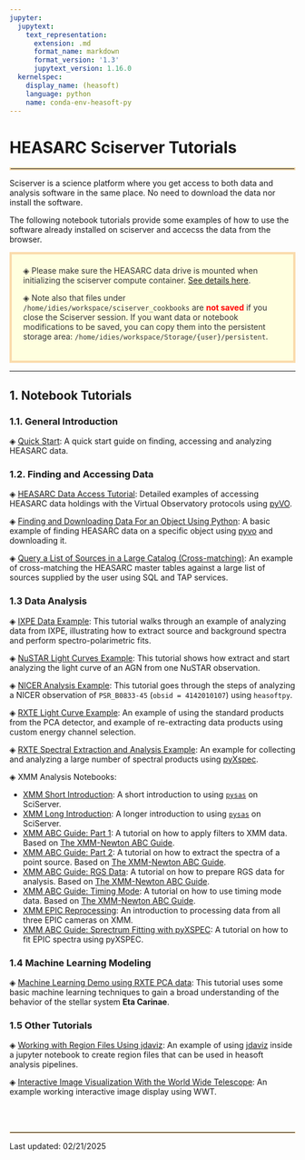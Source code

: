 ```yaml
---
jupyter:
  jupytext:
    text_representation:
      extension: .md
      format_name: markdown
      format_version: '1.3'
      jupytext_version: 1.16.0
  kernelspec:
    display_name: (heasoft)
    language: python
    name: conda-env-heasoft-py
---
```


# HEASARC Sciserver Tutorials
<hr style="border: 2px solid #fadbac" />

Sciserver is a science platform where you get access to both data and analysis software in the same place. No need to download the data nor install the software.

The following notebook tutorials provide some examples of how to use the software already installed on sciserver and accecss the data from the browser. 

<div style='color: #333; background: #ffffdf; padding:20px; border: 4px solid #fadbac'>
&#9672; Please make sure the HEASARC data drive is mounted when initializing the sciserver compute container. <a href='https://heasarc.gsfc.nasa.gov/docs/sciserver/'>See details here</a>.

<p>
&#9672; Note also that files under <code>/home/idies/workspace/sciserver_cookbooks</code> are <b style='color:red'>not saved</b> if you close the Sciserver session. If you want data or notebook modifications to be saved, you can copy them into the persistent storage area: <code>/home/idies/workspace/Storage/{user}/persistent</code>.
</p>

</div>

---

<!-- #region -->
## 1. Notebook Tutorials

### 1.1. General Introduction

&#9672; [Quick Start](quick-start.md): A quick start guide on finding, accessing and analyzing HEASARC data.

### 1.2. Finding and Accessing Data

&#9672; [HEASARC Data Access Tutorial](data-access.md): Detailed examples of accessing HEASARC data holdings with the Virtual Observatory protocols using [pyVO](https://pyvo.readthedocs.io/en/latest/). 

&#9672; [Finding and Downloading Data For an Object Using Python](data-find-download.md): A basic example of finding HEASARC data on a specific object using [pyvo](https://pyvo.readthedocs.io/en/latest/) and downloading it.

&#9672; [Query a List of Sources in a Large Catalog (Cross-matching)](data-catalog-cross-match.md): An example of cross-matching the HEASARC master tables against a large list of sources supplied by the user using SQL and TAP services.  


### 1.3 Data Analysis

&#9672; [IXPE Data Example](analysis-ixpe-example.md): This tutorial walks through an example of analyzing data from IXPE, illustrating how to extract source and background spectra and perform spectro-polarimetric fits.

&#9672; [NuSTAR Light Curves Example](analysis-nustar-lightcurve.md): This tutorial shows how extract and start analyzing the light curve of an AGN from one NuSTAR observation.

&#9672; [NICER Analysis Example](analysis-nicer-example.md): This tutorial goes through the steps of analyzing a NICER observation of `PSR_B0833-45` (`obsid = 4142010107`) using `heasoftpy`.

&#9672; [RXTE Light Curve Example](analysis-rxte-lightcurve.md): An example of using the standard products from the PCA detector, and example of re-extracting data products using custom energy channel selection.

&#9672; [RXTE Spectral Extraction and Analysis Example](analysis-rxte-spectra.md): An example for collecting and analyzing a large number of spectral products using [pyXspec](https://heasarc.gsfc.nasa.gov/xanadu/xspec/python/html/index.html).

&#9672; XMM Analysis Notebooks:

  - [XMM Short Introduction](./xmm/analysis-xmm-short-intro.md): A short introduction to using [`pysas`](https://github.com/XMMGOF/pysas) on SciServer.
  - [XMM Long Introduction](./xmm/analysis-xmm-long-intro.md): A longer introduction to using [`pysas`](https://github.com/XMMGOF/pysas) on SciServer.
  - [XMM ABC Guide: Part 1](./xmm/analysis-xmm-ABC-guide-ch6-p1.md):  A tutorial on how to apply filters to XMM data. Based on [The XMM-Newton ABC Guide](https://heasarc.gsfc.nasa.gov/docs/xmm/abc/ "ABC Guide").
  - [XMM ABC Guide: Part 2](./xmm/analysis-xmm-ABC-guide-ch6-p2.md): A tutorial on how to extract the spectra of a point source. Based on [The XMM-Newton ABC Guide](https://heasarc.gsfc.nasa.gov/docs/xmm/abc/ "ABC Guide").
  - [XMM ABC Guide: RGS Data](./xmm/analysis-xmm-ABC-guide-RGS-data.md): A tutorial on how to prepare RGS data for analysis. Based on [The XMM-Newton ABC Guide](https://heasarc.gsfc.nasa.gov/docs/xmm/abc/ "ABC Guide").
  - [XMM ABC Guide: Timing Mode](./xmm/analysis-xmm-ABC-guide-timing-mode.md): A tutorial on how to use timing mode data. Based on [The XMM-Newton ABC Guide](https://heasarc.gsfc.nasa.gov/docs/xmm/abc/ "ABC Guide").
  - [XMM EPIC Reprocessing](./xmm/analysis-xmm-epic-reprocessing.md): An introduction to processing data from all three EPIC cameras on XMM.
  - [XMM ABC Guide: Sprectrum Fitting with pyXSPEC](./xmm/analysis-xmm-ABC-guide-spectra-fitting.md): A tutorial on how to fit EPIC spectra using pyXSPEC.

### 1.4 Machine Learning Modeling

&#9672; [Machine Learning Demo using RXTE PCA data](analysis-rxte-ml.md): This tutorial uses some basic machine learning techniques to gain a broad understanding of the behavior of the stellar system **Eta Carinae**.

### 1.5 Other Tutorials

&#9672; [Working with Region Files Using jdaviz](misc-jdaviz-demo.md): An example of using [jdaviz](https://jdaviz.readthedocs.io/en/latest/) inside a jupyter notebook to create region files that can be used in heasoft analysis pipelines. 

&#9672; [Interactive Image Visualization With the World Wide Telescope](misc-wwt-demo.md): An example working interactive image display using WWT.



<!-- #endregion -->

<br />
<br />

<hr style="border: 1px solid #fadbac" />
Last updated: 02/21/2025

